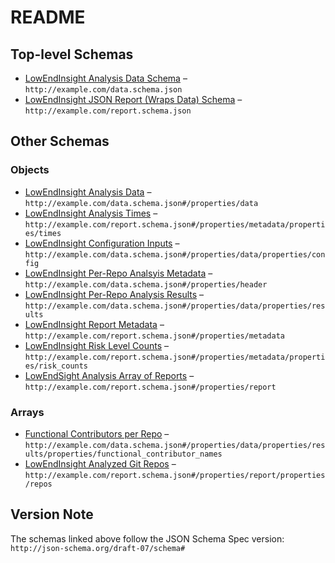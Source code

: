 # README

## Top-level Schemas

-   [LowEndInsight Analysis Data Schema](./data.md "A LowEndInsight dataset for an individual git repo") – `http://example.com/data.schema.json`
-   [LowEndInsight JSON Report (Wraps Data) Schema](./report.md "A LowEndInsight report (query response)") – `http://example.com/report.schema.json`

## Other Schemas

### Objects

-   [LowEndInsight Analysis Data](./data-properties-lowendinsight-analysis-data.md "The report data") – `http://example.com/data.schema.json#/properties/data`
-   [LowEndInsight Analysis Times](./report-properties-lowendinsight-report-metadata-properties-lowendinsight-analysis-times.md "Start, End and Duration times for LowEndInsight times") – `http://example.com/report.schema.json#/properties/metadata/properties/times`
-   [LowEndInsight Configuration Inputs](./data-properties-lowendinsight-analysis-data-properties-lowendinsight-configuration-inputs.md "Configuration criteria for LowEndInsight to use in defining analysis levels") – `http://example.com/data.schema.json#/properties/data/properties/config`
-   [LowEndInsight Per-Repo Analsyis Metadata](./data-properties-lowendinsight-per-repo-analsyis-metadata.md "Information about the report's generation") – `http://example.com/data.schema.json#/properties/header`
-   [LowEndInsight Per-Repo Analysis Results](./data-properties-lowendinsight-analysis-data-properties-lowendinsight-per-repo-analysis-results.md "The LowEndInsight analysis data for a given repo") – `http://example.com/data.schema.json#/properties/data/properties/results`
-   [LowEndInsight Report Metadata](./report-properties-lowendinsight-report-metadata.md "Collection of rolled-up data about the LowEndInsight analysis process and results") – `http://example.com/report.schema.json#/properties/metadata`
-   [LowEndInsight Risk Level Counts](./report-properties-lowendinsight-report-metadata-properties-lowendinsight-risk-level-counts.md "Counts of hits against each risk level") – `http://example.com/report.schema.json#/properties/metadata/properties/risk_counts`
-   [LowEndSight Analysis Array of Reports](./report-properties-lowendsight-analysis-array-of-reports.md "Collection of repo analysis as a single document") – `http://example.com/report.schema.json#/properties/report`

### Arrays

-   [Functional Contributors per Repo](./data-properties-lowendinsight-analysis-data-properties-lowendinsight-per-repo-analysis-results-properties-functional-contributors-per-repo.md "Collection of contributors labeled as 'functional' by LowEndInsight") – `http://example.com/data.schema.json#/properties/data/properties/results/properties/functional_contributor_names`
-   [LowEndInsight Analyzed Git Repos](./report-properties-lowendsight-analysis-array-of-reports-properties-lowendinsight-analyzed-git-repos.md "Array of repo's analyzed") – `http://example.com/report.schema.json#/properties/report/properties/repos`

## Version Note

The schemas linked above follow the JSON Schema Spec version: `http://json-schema.org/draft-07/schema#`
